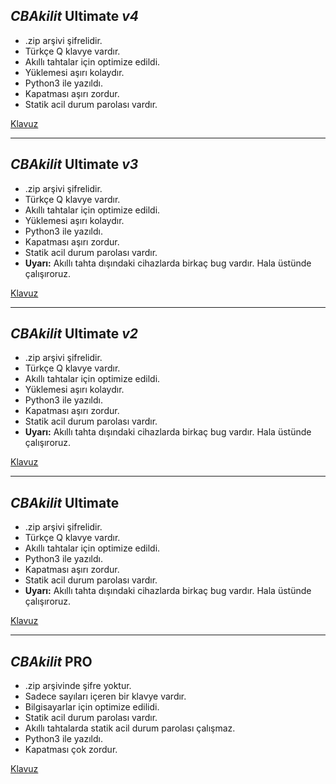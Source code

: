 ## *CBAkilit* **Ultimate** _v4_
- .zip arşivi şifrelidir.
- Türkçe Q klavye vardır.
- Akıllı tahtalar için optimize edildi.
- Yüklemesi aşırı kolaydır.
- Python3 ile yazıldı.
- Kapatması aşırı zordur.
- Statik acil durum parolası vardır.

[Klavuz](https://eskisehircagdas-my.sharepoint.com/:v:/g/personal/can_baris_ozelcagdas_k12_tr/ER8SkyXSn7JGl3ndVVukiDUBRSXL32IMlBuOkNIU2NML0A?nav=eyJyZWZlcnJhbEluZm8iOnsicmVmZXJyYWxBcHAiOiJTdHJlYW1XZWJBcHAiLCJyZWZlcnJhbFZpZXciOiJTaGFyZURpYWxvZy1MaW5rIiwicmVmZXJyYWxBcHBQbGF0Zm9ybSI6IldlYiIsInJlZmVycmFsTW9kZSI6InZpZXcifX0%3D&e=nTlPXR)
***
## *CBAkilit* **Ultimate** _v3_
- .zip arşivi şifrelidir.
- Türkçe Q klavye vardır.
- Akıllı tahtalar için optimize edildi.
- Yüklemesi aşırı kolaydır.
- Python3 ile yazıldı.
- Kapatması aşırı zordur.
- Statik acil durum parolası vardır.
- **Uyarı:** Akıllı tahta dışındaki cihazlarda birkaç bug vardır. Hala üstünde çalışıroruz.

[Klavuz](https://eskisehircagdas-my.sharepoint.com/:v:/g/personal/can_baris_ozelcagdas_k12_tr/ER8SkyXSn7JGl3ndVVukiDUBRSXL32IMlBuOkNIU2NML0A?nav=eyJyZWZlcnJhbEluZm8iOnsicmVmZXJyYWxBcHAiOiJTdHJlYW1XZWJBcHAiLCJyZWZlcnJhbFZpZXciOiJTaGFyZURpYWxvZy1MaW5rIiwicmVmZXJyYWxBcHBQbGF0Zm9ybSI6IldlYiIsInJlZmVycmFsTW9kZSI6InZpZXcifX0%3D&e=nTlPXR)
***
## *CBAkilit* **Ultimate** _v2_
- .zip arşivi şifrelidir.
- Türkçe Q klavye vardır.
- Akıllı tahtalar için optimize edildi.
- Yüklemesi aşırı kolaydır.
- Python3 ile yazıldı.
- Kapatması aşırı zordur.
- Statik acil durum parolası vardır.
- **Uyarı:** Akıllı tahta dışındaki cihazlarda birkaç bug vardır. Hala üstünde çalışıroruz.

[Klavuz](https://eskisehircagdas-my.sharepoint.com/:v:/g/personal/can_baris_ozelcagdas_k12_tr/ER8SkyXSn7JGl3ndVVukiDUBRSXL32IMlBuOkNIU2NML0A?nav=eyJyZWZlcnJhbEluZm8iOnsicmVmZXJyYWxBcHAiOiJTdHJlYW1XZWJBcHAiLCJyZWZlcnJhbFZpZXciOiJTaGFyZURpYWxvZy1MaW5rIiwicmVmZXJyYWxBcHBQbGF0Zm9ybSI6IldlYiIsInJlZmVycmFsTW9kZSI6InZpZXcifX0%3D&e=nTlPXR)
***
## *CBAkilit* **Ultimate**
- .zip arşivi şifrelidir.
- Türkçe Q klavye vardır.
- Akıllı tahtalar için optimize edildi.
- Python3 ile yazıldı.
- Kapatması aşırı zordur.
- Statik acil durum parolası vardır.
- **Uyarı:** Akıllı tahta dışındaki cihazlarda birkaç bug vardır. Hala üstünde çalışıroruz.

[Klavuz](https://eskisehircagdas-my.sharepoint.com/:v:/g/personal/can_baris_ozelcagdas_k12_tr/EaBCFCyqNnRDlorag4T_D_0BHI-wS2FoPRji8abbeNjRXw?nav=eyJyZWZlcnJhbEluZm8iOnsicmVmZXJyYWxBcHAiOiJTdHJlYW1XZWJBcHAiLCJyZWZlcnJhbFZpZXciOiJTaGFyZURpYWxvZy1MaW5rIiwicmVmZXJyYWxBcHBQbGF0Zm9ybSI6IldlYiIsInJlZmVycmFsTW9kZSI6InZpZXcifX0%3D&e=gEo4IB)
***
## *CBAkilit* **PRO**
- .zip arşivinde şifre yoktur.
- Sadece sayıları içeren bir klavye vardır.
- Bilgisayarlar için optimize edilidi.
- Statik acil durum parolası vardır.
- Akıllı tahtalarda statik acil durum parolası çalışmaz.
- Python3 ile yazıldı.
- Kapatması çok zordur.

[Klavuz](https://eskisehircagdas-my.sharepoint.com/:v:/g/personal/can_baris_ozelcagdas_k12_tr/EaBCFCyqNnRDlorag4T_D_0BHI-wS2FoPRji8abbeNjRXw?nav=eyJyZWZlcnJhbEluZm8iOnsicmVmZXJyYWxBcHAiOiJTdHJlYW1XZWJBcHAiLCJyZWZlcnJhbFZpZXciOiJTaGFyZURpYWxvZy1MaW5rIiwicmVmZXJyYWxBcHBQbGF0Zm9ybSI6IldlYiIsInJlZmVycmFsTW9kZSI6InZpZXcifX0%3D&e=gEo4IB)
